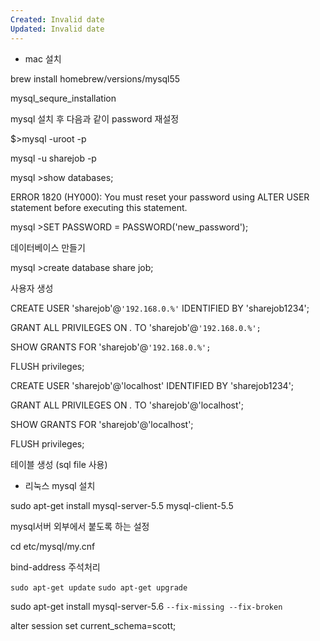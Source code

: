 ```yaml
---
Created: Invalid date
Updated: Invalid date
---
```

- mac 설치

brew install homebrew/versions/mysql55

mysql_sequre_installation

mysql 설치 후 다음과 같이 password 재설정

$>mysql -uroot -p

mysql -u sharejob -p

mysql >show databases;

ERROR 1820 (HY000): You must reset your password using ALTER USER statement before executing this statement.

mysql >SET PASSWORD = PASSWORD('new_password');

데이터베이스 만들기

mysql >create database share job;

사용자 생성

CREATE USER 'sharejob'@`'192.168.0.%'` IDENTIFIED BY 'sharejob1234';

GRANT ALL PRIVILEGES ON *.* TO 'sharejob'@`'192.168.0.%';`

SHOW GRANTS FOR 'sharejob'@`'192.168.0.%';`

FLUSH privileges;

CREATE USER 'sharejob'@'localhost' IDENTIFIED BY 'sharejob1234';

GRANT ALL PRIVILEGES ON *.* TO 'sharejob'@'localhost';

SHOW GRANTS FOR 'sharejob'@'localhost';

FLUSH privileges;

테이블 생성 (sql file 사용)

- 리눅스 mysql 설치

sudo apt-get install mysql-server-5.5 mysql-client-5.5

mysql서버 외부에서 붙도록 하는 설정

cd etc/mysql/my.cnf

bind-address 주석처리

`sudo apt-get update` `sudo apt-get upgrade`

sudo apt-get install mysql-server-5.6 `--fix-missing --fix-broken`

alter session set current_schema=scott;